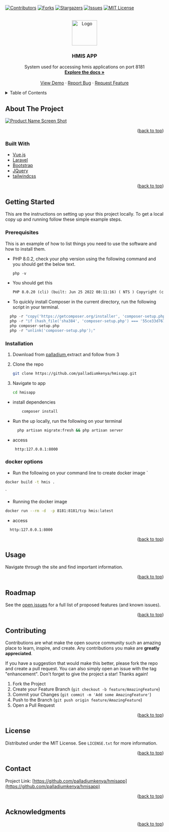<div id="top"></div>
<!--
*** Thanks for checking out the Best-README-Template. If you have a suggestion
*** that would make this better, please fork the repo and create a pull request
*** or simply open an issue with the tag "enhancement".
*** Don't forget to give the project a star!
*** Thanks again! Now go create something AMAZING! :D
-->

<!-- PROJECT SHIELDS -->
<!--
*** I'm using markdown "reference style" links for readability.
*** Reference links are enclosed in brackets [ ] instead of parentheses ( ).
*** See the bottom of this document for the declaration of the reference variables
*** for contributors-url, forks-url, etc. This is an optional, concise syntax you may use.
*** https://www.markdownguide.org/basic-syntax/#reference-style-links
-->
[![Contributors][contributors-shield]][contributors-url]
[![Forks][forks-shield]][forks-url]
[![Stargazers][stars-shield]][stars-url]
[![Issues][issues-shield]][issues-url]
[![MIT License][license-shield]][license-url]
<!-- [![LinkedIn][linkedin-shield]][linkedin-url] -->

<!-- PROJECT LOGO -->
<br />
<div align="center">
  <a href="https://kenyahmis.org/wp-content/uploads/2021/03/KeHMIS_Logo.svg">
    <img src="https://kenyahmis.org/" alt="Logo" width="80" height="80">
  </a>

<h3 align="center">HMIS APP</h3>

  <p align="center">
    System used for accessing hmis applications on port 8181 
    <br />
    <a href="https://github.com/palladiumkenya/hmisapp"><strong>Explore the docs »</strong></a>
    <br />
    <br />
    <a href="https://data.kenyahmis.org:8181">View Demo</a>
    ·
    <a href="https://github.com/palladiumkenya/hmisapp/issues">Report Bug</a>
    ·
    <a href="https://github.com/palladiumkenya/hmisapp/issues">Request Feature</a>
  </p>
</div>

<!-- TABLE OF CONTENTS -->
<details>
  <summary>Table of Contents</summary>
  <ol>
    <li>
      <a href="#about-the-project">About The Project</a>
      <ul>
        <li><a href="#built-with">Built With</a></li>
      </ul>
    </li>
    <li>
      <a href="#getting-started">Getting Started</a>
      <ul>
        <li><a href="#prerequisites">Prerequisites</a></li>
        <li><a href="#installation">Installation</a></li>
      </ul>
    </li>
    <li><a href="#usage">Usage</a></li>
    <li><a href="#roadmap">Roadmap</a></li>
    <li><a href="#contributing">Contributing</a></li>
    <li><a href="#license">License</a></li>
    <li><a href="#contact">Contact</a></li>
    <li><a href="#acknowledgments">Acknowledgments</a></li>
  </ol>
</details>

<!-- ABOUT THE PROJECT -->
## About The Project

[![Product Name Screen Shot][product-screenshot]](https://example.com)

<p align="right">(<a href="#top">back to top</a>)</p>

### Built With

* [Vue.js](https://vuejs.org/)
* [Laravel](https://laravel.com)
* [Bootstrap](https://getbootstrap.com)
* [JQuery](https://jquery.com)
* [tailwindcss](https://tailwindcss.com)

<p align="right">(<a href="#top">back to top</a>)</p>

<!-- GETTING STARTED -->
## Getting Started

This are the instructions on setting up your this project locally.
To get a local copy up and running follow these simple example steps.

### Prerequisites

This is an example of how to list things you need to use the software and how to install them.

* PHP 8.0.2, check your php version using the following command and you should get the below text.

   ```js
   php -v 
   ```

* You should get this

   ```txt
   PHP 8.0.20 (cli) (built: Jun 25 2022 08:11:16) ( NTS ) Copyright (c) The PHP Group Zend Engine v4.0.20, Copyright (c) Zend Technologies with Zend OPcache v8.0.20, Copyright (c), by Zend Technologies
   ```

* To quickly install Composer in the current directory, run the following script in your terminal.

```php
  php -r "copy('https://getcomposer.org/installer', 'composer-setup.php');"
  php -r "if (hash_file('sha384', 'composer-setup.php') === '55ce33d7678c5a611085589f1f3ddf8b3c52d662cd01d4ba75c0ee0459970c2200a51f492d557530c71c15d8dba01eae') { echo 'Installer verified'; } else { echo 'Installer corrupt'; unlink('composer-setup.php'); } echo PHP_EOL;"
  php composer-setup.php
  php -r "unlink('composer-setup.php');"
```

### Installation

1. Download from [palladium](https://github.com/palladiumkenya/hmisapp.git),extract and follow from 3
2. Clone the repo

   ```sh
   git clone https://github.com/palladiumkenya/hmisapp.git
   ```

3. Navigate to app

   ```sh
   cd hmisapp
   ```

* install dependencies

  ```php
      composer install
  ```

* Run the up locally, run the following on your terminal

  ```sh
    php artisan migrate:fresh && php artisan server
  ```

* access

  ```http
   http:127.0.0.1:8000
  ```

### docker options

* Run the following on your command line to create docker image
`

```sh
docker build -t hmis .
```

`

* Running the docker image

```sh
docker run --rm -d  -p 8181:8181/tcp hmis:latest
```


* access

```http
  http:127.0.0.1:8000
```

<p align="right">(<a href="#top">back to top</a>)</p>

<!-- USAGE EXAMPLES -->
## Usage

Navigate through the site and find important information.

<!-- _For more examples, please refer to the [Documentation](https://example.com)_ -->

<p align="right">(<a href="#top">back to top</a>)</p>

<!-- ROADMAP -->
## Roadmap

See the [open issues](https://github.com/palladiumkenya/hmisapp/issues) for a full list of proposed features (and known issues).

<p align="right">(<a href="#top">back to top</a>)</p>

<!-- CONTRIBUTING -->
## Contributing

Contributions are what make the open source community such an amazing place to learn, inspire, and create. Any contributions you make are **greatly appreciated**.

If you have a suggestion that would make this better, please fork the repo and create a pull request. You can also simply open an issue with the tag "enhancement".
Don't forget to give the project a star! Thanks again!

1. Fork the Project
2. Create your Feature Branch (`git checkout -b feature/AmazingFeature`)
3. Commit your Changes (`git commit -m 'Add some AmazingFeature'`)
4. Push to the Branch (`git push origin feature/AmazingFeature`)
5. Open a Pull Request

<p align="right">(<a href="#top">back to top</a>)</p>

<!-- LICENSE -->
## License

Distributed under the MIT License. See `LICENSE.txt` for more information.

<p align="right">(<a href="#top">back to top</a>)</p>

<!-- CONTACT -->
## Contact

<!-- Your Name - [@twitter_handle](https://twitter.com/twitter_handle) - email@email_client.com -->
Project Link: [https://github.com/palladiumkenya/hmisapp](https://github.com/palladiumkenya/hmisapp)

<p align="right">(<a href="#top">back to top</a>)</p>

<!-- ACKNOWLEDGMENTS -->
## Acknowledgments

<!-- * []()
* []()
* []() -->

<p align="right">(<a href="#top">back to top</a>)</p>

<!-- MARKDOWN LINKS & IMAGES -->
<!-- https://www.markdownguide.org/basic-syntax/#reference-style-links -->
[contributors-shield]: https://img.shields.io/github/contributors/github_username/repo_name.svg?style=for-the-badge
[contributors-url]: https://github.com/palladiumkenya/hmisapp/graphs/contributors
[forks-shield]: https://img.shields.io/github/forks/github_username/repo_name.svg?style=for-the-badge
[forks-url]: https://github.com/palladiumkenya/hmisapp/network/members
[stars-shield]: https://img.shields.io/github/stars/github_username/repo_name.svg?style=for-the-badge
[stars-url]: https://github.com/palladiumkenya/hmisapp/stargazers
[issues-shield]: https://img.shields.io/github/issues/github_username/repo_name.svg?style=for-the-badge
[issues-url]: https://github.com/palladiumkenya/hmisapp/issues
[license-shield]: https://img.shields.io/github/license/github_username/repo_name.svg?style=for-the-badge
[license-url]: https://github.com/palladiumkenya/hmisapp/blob/master/LICENSE.txt
[linkedin-shield]: https://img.shields.io/badge/-LinkedIn-black.svg?style=for-the-badge&logo=linkedin&colorB=555
[linkedin-url]: https://linkedin.com/in/linkedin_username
[product-screenshot]: images/screenshot.png
